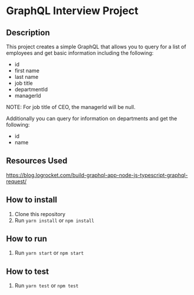 # GraphQL Interview Project

## Description

This project creates a simple GraphQL that allows you to query for a list of employees and get basic information including the following:

- id
- first name
- last name
- job title
- departmentId
- managerId

NOTE: For job title of CEO, the managerId will be null.

Additionally you can query for information on departments and get the following:

- id
- name

## Resources Used

<https://blog.logrocket.com/build-graphql-app-node-js-typescript-graphql-request/>

## How to install

1. Clone this repository
2. Run `yarn install` or `npm install`

## How to run

1. Run `yarn start` or `npm start`

## How to test

1. Run `yarn test` or `npm test`
